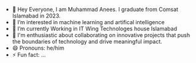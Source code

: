 - 👋 Hey Everyone, I am Muhammad Anees. I graduate from Comsat Islamabad in 2023.
- 👀 I’m interested in machine learning and artifical intelligence
- 🌱 I’m currently Working in IT Wing Technologes house Islamabad
- 💞️ I'm enthusiastic about collaborating on innovative projects that push the boundaries of technology and drive meaningful impact.
- 😄 Pronouns: he/him
- ⚡ Fun fact: ...

<!---
Engr-Muhammad-Anees is a ✨ special ✨ repository because its `README.md` (this file) appears on your GitHub profile.
You can click the Preview link to take a look at your changes.
--->
